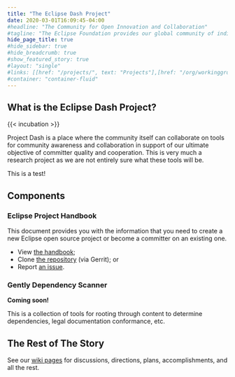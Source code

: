 ```yaml
---
title: "The Eclipse Dash Project"
date: 2020-03-01T16:09:45-04:00
#headline: "The Community for Open Innovation and Collaboration"
#tagline: "The Eclipse Foundation provides our global community of individuals and organizations with a mature, scalable, and business-friendly environment for open source software collaboration and innovation."
hide_page_title: true
#hide_sidebar: true
#hide_breadcrumb: true
#show_featured_story: true
#layout: "single"
#links: [[href: "/projects/", text: "Projects"],[href: "/org/workinggroups/", text: "Working Group"],[href: "/membership/", text: "Members"],[href: "/org/value", text: "Business Value"]]
#container: "container-fluid"
---
```


## What is the Eclipse Dash Project?

{{< incubation >}}

Project Dash is a place where the community itself can collaborate on tools for community awareness and collaboration in support of our ultimate objective of committer quality and cooperation. This is very much a research project as we are not entirely sure what these tools will be.

This is a test!

## Components

### Eclipse Project Handbook

This document provides you with the information that you need to create a new Eclipse open source project or become a committer on an existing one.

*   View [the handbook](/projects/handbook);
*   Clone [the repository](https://git.eclipse.org/r/#/admin/projects/dash/org.eclipse.dash.handbook) (via Gerrit); or
*   Report [an issue](https://bugs.eclipse.org/bugs/enter_bug.cgi?product=Dash&component=Handbook).

### Gently Dependency Scanner

**Coming soon!**

This is a collection of tools for rooting through content to determine dependencies, legal documentation conformance, etc.

## The Rest of The Story

See our [wiki pages](http://wiki.eclipse.org/Dash_Project) for discussions, directions, plans, accomplishments, and all the rest.


